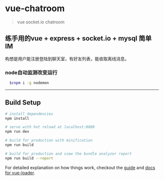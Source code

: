 # vue-chatroom

> vue socket.io chatroom

## 练手用的vue + express + socket.io + mysql 简单IM
构想是用户能注册登陆到聊天室，有好友列表，能收取离线消息。

### node自动监测改变运行
```bash
  $cnpm i -g nodemon
```
-----------
## Build Setup

``` bash
# install dependencies
npm install

# serve with hot reload at localhost:8080
npm run dev

# build for production with minification
npm run build

# build for production and view the bundle analyzer report
npm run build --report
```

For detailed explanation on how things work, checkout the [guide](http://vuejs-templates.github.io/webpack/) and [docs for vue-loader](http://vuejs.github.io/vue-loader).
